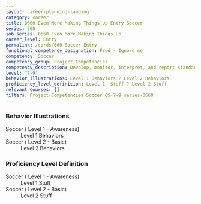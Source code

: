 ```yaml
---
layout: career-planning-landing
category: career
title: 0660 Even More Making Things Up Entry Soccer
series: 660
job_series: 0660 Even More Making Things Up
career_level: Entry
permalink: /cards/660-Soccer-Entry
functional_competency_designation: Fred - Ignore me
competency: Soccer
competency_group: Project Competencies
competency_description: Develop, monitor, interpret, and report standardized processes/operations to ensure transparency and compliance with financial statutory, regulatory, and leadership guidance with the intent of promoting effectiveness and accountability.
level: "7-9"
behavior_illustrations: Level 1 Behaviors ? Level 2 Behaviors
proficiency_level_definition: Level 1  Stuff ? Level 2 Stuff
relevant_courses: []
filters: Project-Competencies-Soccer GS-7-9 series-0660
---
```


<div class="desktop:grid-col-6 margin-y-205">
  <div class="border-top-05 bg-white padding-2 shadow-5 height-full members-hover border-1px border-gray-30 border-top-orange radius-lg">
    <h3>Behavior Illustrations</h3>
    <dl class="text-base"><dt>Soccer ( Level 1 - Awareness)</dt><dd>Level 1 Behaviors</dd><dt>Soccer ( Level 2 - Basic)</dt><dd>Level 2 Behaviors</dd></dl>
  </div>
</div>
<div class="desktop:grid-col-6 margin-y-205">
  <div class="border-top-05 bg-white padding-2 shadow-5 height-full members-hover border-1px border-gray-30 border-top-orange radius-lg">
    <h3>Proficiency Level Definition</h3>
    <dl class="text-base"><dt>Soccer ( Level 1 - Awareness)</dt><dd>Level 1  Stuff</dd><dt>Soccer ( Level 2 - Basic)</dt><dd>Level 2 Stuff</dd></dl>
  </div>
</div>